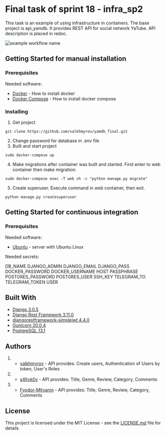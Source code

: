 # Final task of sprint 18 - infra_sp2
This task is an example of using infrastructure in containers. The base project is api_yamdb. It provides REST API for social network YaTube. API description is  placed in redoc.

![example workflow name](https://github.com/valkhmyrov/yamdb_final/workflows/yamdb_final/badge.svg)
## Getting Started for manual installation
### Prerequisites
Needed software:
* [Docker](https://docs.docker.com/engine/install/) - How to install docker
* [Docker Compose](https://docs.docker.com/compose/install/) - How to install docker compose
### Installing
1. Get project
```
git clone https://github.com/valkhmyrov/yamdb_final.git
```
2. Change password for database in .env file
3. Built and start project
```
sudo docker-compose up
```
4. Make migrations after container was built and started. First enter to web container then make migration:
```
sudo docker-compose exec -T web sh -c "python manage.py migrate"
```
5. Create superuser. Execute command in web container, then exit.
```
python manage.py createsuperuser
```

## Getting Started for continuous integration
### Prerequisites
Needed software:
* [Ubuntu](https://ubuntu.com/) - server with Ubuntu Linux

Needed secrets:

DB_NAME
DJANGO_ADMIN
DJANGO_EMAIL
DJANGO_PASS
DOCKER_PASSWORD
DOCKER_USERNAME
HOST
PASSPHRASE
POSTGRES_PASSWORD
POSTGRES_USER
SSH_KEY
TELEGRAM_TO
TELEGRAM_TOKEN
USER

## Built With
* [Django 3.0.5](https://www.djangoproject.com/)
* [Django Rest Framework 3.11.0](https://www.django-rest-framework.org/)
* [djangorestframework-simplejwt 4.4.0](https://pypi.org/project/djangorestframework-simplejwt/)
* [Gunicorn 20.0.4](https://gunicorn.org/)
* [PostgreSQL 13.1](https://www.postgresql.org/)
## Authors
1. * [valkhmyrov](https://github.com/valkhmyrov) - API provides: Create users, Authentication of Users by token, User's Roles 
2. * [s4ltyk0v](https://github.com/s4ltyk0v) - API provides: Title, Genre, Review, Category, Comments
3. * [Fyodor-Mityanin](https://github.com/Fyodor-Mityanin) - API provides: Title, Genre, Review, Category, Comments
## License
This project is licensed under the MIT License - see the [LICENSE.md](LICENSE.md) file for details
